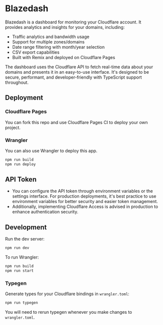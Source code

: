 # Blazedash

Blazedash is a dashboard for monitoring your Cloudflare account. It provides analytics and insights for your domains, including:

- Traffic analytics and bandwidth usage
- Support for multiple zones/domains
- Date range filtering with month/year selection
- CSV export capabilities
- Built with Remix and deployed on Cloudflare Pages

The dashboard uses the Cloudflare API to fetch real-time data about your domains and presents it in an easy-to-use interface. It's designed to be secure, performant, and developer-friendly with TypeScript support throughout.

## Deployment

### Cloudflare Pages

You can fork this repo and use Cloudflare Pages CI to deploy your own project.

### Wrangler

You can also use Wrangler to deploy this app.

```sh
npm run build
npm run deploy
```

## API Token

- You can configure the API token through environment variables or the settings interface. For production deployments, it's best practice to use environment variables for better security and easier token management.
- Additionally, implementing Cloudflare Access is advised in production to enhance authentication security.

## Development

Run the dev server:

```sh
npm run dev
```

To run Wrangler:

```sh
npm run build
npm run start
```

### Typegen

Generate types for your Cloudflare bindings in `wrangler.toml`:

```sh
npm run typegen
```

You will need to rerun typegen whenever you make changes to `wrangler.toml`.
